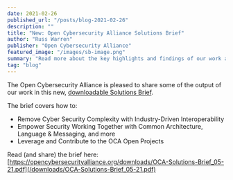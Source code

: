 ```yaml
---
date: 2021-02-26
published_url: "/posts/blog-2021-02-26"
description: ""
title: "New: Open Cybersecurity Alliance Solutions Brief"
author: "Russ Warren"
publisher: "Open Cybersecurity Alliance"
featured_image: "/images/sb-image.png"
summary: "Read more about the key highlights and findings of our work at OCA."
tag: "blog"
---
```


The Open Cybersecurity Alliance is pleased to share some of the output of our work in this new, [downloadable Solutions Brief](/downloads/OCA-Solutions-Brief_05-21.pdf).

The brief covers how to:

* Remove Cyber Security Complexity with Industry-Driven Interoperability
* Empower Security Working Together with Common Architecture, Language & Messaging, and more
* Leverage and Contribute to the OCA Open Projects

Read (and share) the brief here: [https://opencybersecurityalliance.org/downloads/OCA-Solutions-Brief_05-21.pdf](/downloads/OCA-Solutions-Brief_05-21.pdf)
